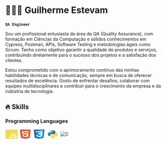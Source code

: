 # 👩🏻‍💻 Guilherme Estevam

**`QA Engineer `**

Sou um profissional entusiasta da área de QA (Quality Assurance), com formação em Ciências da Computação e sólidos conhecimentos em Cypress, Postman, APIs, Software Testing e metodologias ágeis como Scrum. Tenho como objetivo garantir a qualidade de produtos e serviços, contribuindo diretamente para o sucesso dos projetos e a satisfação dos clientes.

Estou comprometido com o aprimoramento contínuo das minhas habilidades técnicas e de comunicação, sempre em busca de oferecer resultados de excelência. Gosto de enfrentar desafios, colaborar com equipes multidisciplinares e contribuir para o crescimento da empresa e da indústria de tecnologia.

## 🔥 Skills
<div style="flex-basis: 48%;">
    <h3>Programming Languages</h3>
    <img align="center" alt="Js" height="30" width="40" src="https://raw.githubusercontent.com/devicons/devicon/master/icons/javascript/javascript-plain.svg">
    <img align="center" alt="HTML" height="30" width="40" src="https://raw.githubusercontent.com/devicons/devicon/master/icons/html5/html5-original.svg">
    <img align="center" alt="CSS" height="30" width="40" src="https://raw.githubusercontent.com/devicons/devicon/master/icons/css3/css3-original.svg">
    <img align="center" alt="Python" height="30" width="40" src="https://raw.githubusercontent.com/devicons/devicon/master/icons/python/python-original.svg">
    <img align="center" alt="C" height="30" width="40" src="https://cdn.jsdelivr.net/gh/devicons/devicon/icons/c/c-original.svg">
  </div>
